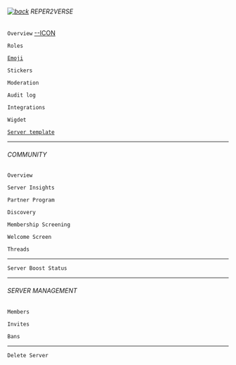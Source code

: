 ###### [![back](https://cdn.discordapp.com/emojis/887168885747511396?size=16)](https://reper2.github.io/Downloadable-Files/discord/guilds) REPER2VERSE

`Overview` [--ICON](https://cdn.discordapp.com/icons/771861170256085023/c6e18289481896794fb9c7ef70427045.png?size=4096)

`Roles`

[`Emoji`](https://reper2.github.io/Downloadable-Files/md/discord/guilds/771861170256085023/emoji)

`Stickers`

`Moderation`

`Audit log`

`Integrations`

`Wigdet`

[`Server template`](https://reper2.github.io/Downloadable-Files/discord/guilds/771861170256085023/server-template)

---

###### COMMUNITY

`Overview`

`Server Insights`

`Partner Program`

`Discovery`

`Membership Screening`

`Welcome Screen`

`Threads`

---

`Server Boost Status`

---

###### SERVER MANAGEMENT

`Members`

`Invites`

`Bans`

---

`Delete Server`
